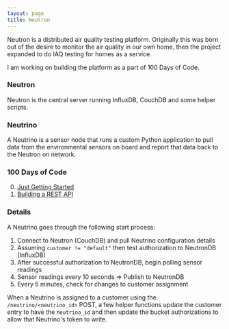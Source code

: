 ```yaml
---
layout: page
title: Neutron
---
```


Neutron is a distributed air quality testing platform. Originally this was born out of the desire to monitor the air quality in our own home, then the project expanded to do IAQ testing for homes as a service. 

I am working on building the platform as a part of 100 Days of Code.

### Neutron

Neutron is the central server running InfluxDB, CouchDB and some helper scripts.

### Neutrino

A Neutrino is a sensor node that runs a custom Python application to pull data from the environmental sensors on board and report that data back to the Neutron on network.

### 100 Days of Code

<ol start="0">
    <li><a href="/100doc-2021-day0/">Just Getting Started</a></li>
    <li><a href="/100doc-2021-day1/">Building a REST API</a></li>
</ol>

### Details

A Neutrino goes through the following start process:

1. Connect to Neutron (CouchDB) and pull Neutrino configuration details
2. Assuming `customer != "default"` then test authorization to NeutronDB (InfluxDB)
3. After successful authorization to NeutronDB, begin polling sensor readings
4. Sensor readings every 10 seconds => Publish to NeutronDB 
5. Every 5 minutes, check for changes to customer assignment

When a Neutrino is assigned to a customer using the `/neutrino/<neutrino_id>` POST, a few helper functions update the customer entry to have the `neutrino_id` and then update the bucket authorizations to allow that Neutrino's token to write.